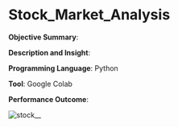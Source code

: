 # Stock_Market_Analysis
**Objective Summary**:

**Description and Insight**: 



**Programming Language**: Python

**Tool**: Google Colab 


**Performance Outcome**: 

![stock__](https://github.com/user-attachments/assets/becb714a-f812-4666-bbe6-3f96cced621a)

